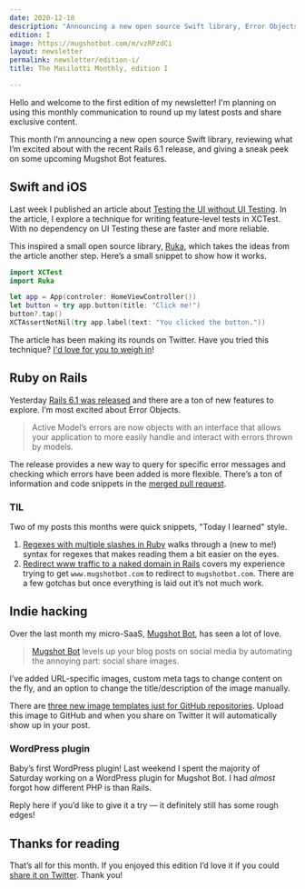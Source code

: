```yaml
---
date: 2020-12-10
description: "Announcing a new open source Swift library, Error Objects in Rails 6.1 release, and a Mugshot Bot sneak peek."
edition: I
image: https://mugshotbot.com/m/vzRPzdCi
layout: newsletter
permalink: newsletter/edition-i/
title: The Masilotti Monthly, edition I

---
```


Hello and welcome to the first edition of my newsletter! I'm planning on using this monthly communication to round up my latest posts and share exclusive content.

This month I’m announcing a new open source Swift library, reviewing what I’m excited about with the recent Rails 6.1 release, and giving a sneak peek on some upcoming Mugshot Bot features.

## Swift and iOS

Last week I published an article about [Testing the UI without UI Testing](https://masilotti.com/testing-ui-without-ui-testing/). In the article, I explore a technique for writing feature-level tests in XCTest. With no dependency on UI Testing these are faster and more reliable.

This inspired a small open source library, [Ruka](https://github.com/joemasilotti/ruka), which takes the ideas from the article another step. Here’s a small snippet to show how it works.

```swift
import XCTest
import Ruka

let app = App(controler: HomeViewController())
let button = try app.button(title: "Click me!")
button?.tap()
XCTAssertNotNil(try app.label(text: "You clicked the button."))
```

The article has been making its rounds on Twitter. Have you tried this technique? [I'd love for you to weigh in](https://twitter.com/joemasilotti/status/1334532080240390145)!

## Ruby on Rails

Yesterday [Rails 6.1 was released](https://weblog.rubyonrails.org/2020/12/9/Rails-6-1-0-release/) and there are a ton of new features to explore. I’m most excited about Error Objects.

> Active Model’s errors are now objects with an interface that allows your application to more easily handle and interact with errors thrown by models.

The release provides a new way to query for specific error messages and checking which errors have been added is more flexible. There’s a ton of information and code snippets in the [merged pull request](https://github.com/rails/rails/pull/32313).

### TIL

Two of my posts this months were quick snippets, "Today I learned" style.

1. [Regexes with multiple slashes in Ruby](https://masilotti.com/ruby-regexes-multiple-slashes/)  walks through a (new to me!) syntax for regexes that makes reading them a bit easier on the eyes.
2. [Redirect www traffic to a naked domain in Rails](https://masilotti.com/rails-redirect-www/) covers my experience trying to get `www.mugshotbot.com` to redirect to `mugshotbot.com`. There are a few gotchas but once everything is laid out it’s not much work.

## Indie hacking

Over the last month my micro-SaaS, [Mugshot Bot](https://mugshotbot.com), has seen a lot of love.

> [Mugshot Bot](https://mugshotbot.com) levels up your blog posts on social media by automating the annoying part: social share images.

I’ve added URL-specific images, custom meta tags to change content on the fly, and an option to change the title/description of the image manually.

There are [three new image templates just for GitHub repositories](https://mugshotbot.com/github). Upload this image to GitHub and when you share on Twitter it will automatically show up in your post.

### WordPress plugin

Baby’s first WordPress plugin! Last weekend I spent the majority of Saturday working on a WordPress plugin for Mugshot Bot. I had *almost* forgot how different PHP is than Rails.

Reply here if you’d like to give it a try — it definitely still has some rough edges!

## Thanks for reading

That’s all for this month. If you enjoyed this edition I’d love it if you could [share it on Twitter](https://twitter.com/intent/tweet?url=https%3A%2F%2Fmasilotti.com%2Fnewsletter&via=joemasilotti). Thank you!
